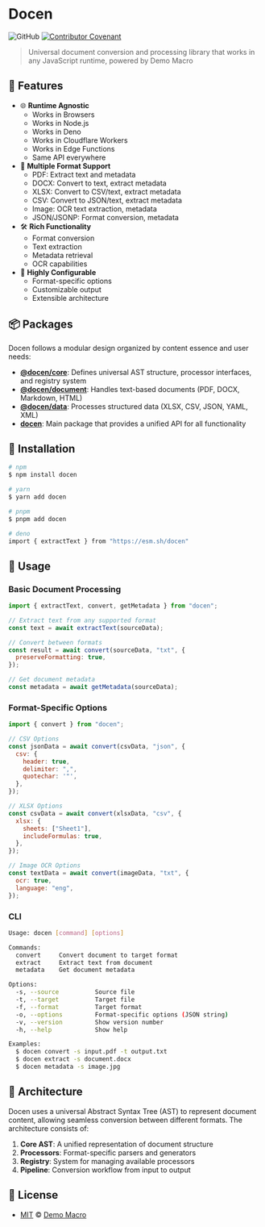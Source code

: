 # Docen

![GitHub](https://img.shields.io/github/license/docenjs/docen)
[![Contributor Covenant](https://img.shields.io/badge/Contributor%20Covenant-2.1-4baaaa.svg)](https://www.contributor-covenant.org/version/2/1/code_of_conduct/)

> Universal document conversion and processing library that works in any JavaScript runtime, powered by Demo Macro

## 🌟 Features

- 🌐 **Runtime Agnostic**
  - Works in Browsers
  - Works in Node.js
  - Works in Deno
  - Works in Cloudflare Workers
  - Works in Edge Functions
  - Same API everywhere
- 📄 **Multiple Format Support**
  - PDF: Extract text and metadata
  - DOCX: Convert to text, extract metadata
  - XLSX: Convert to CSV/text, extract metadata
  - CSV: Convert to JSON/text, extract metadata
  - Image: OCR text extraction, metadata
  - JSON/JSONP: Format conversion, metadata
- 🛠️ **Rich Functionality**
  - Format conversion
  - Text extraction
  - Metadata retrieval
  - OCR capabilities
- 🔧 **Highly Configurable**
  - Format-specific options
  - Customizable output
  - Extensible architecture

## 📦 Packages

Docen follows a modular design organized by content essence and user needs:

- **[@docen/core](./packages/core)**: Defines universal AST structure, processor interfaces, and registry system
- **[@docen/document](./packages/document)**: Handles text-based documents (PDF, DOCX, Markdown, HTML)
- **[@docen/data](./packages/data)**: Processes structured data (XLSX, CSV, JSON, YAML, XML)
- **[docen](./packages/docen)**: Main package that provides a unified API for all functionality

## 🚀 Installation

```bash
# npm
$ npm install docen

# yarn
$ yarn add docen

# pnpm
$ pnpm add docen

# deno
import { extractText } from "https://esm.sh/docen"
```

## 📝 Usage

### Basic Document Processing

```js
import { extractText, convert, getMetadata } from "docen";

// Extract text from any supported format
const text = await extractText(sourceData);

// Convert between formats
const result = await convert(sourceData, "txt", {
  preserveFormatting: true,
});

// Get document metadata
const metadata = await getMetadata(sourceData);
```

### Format-Specific Options

```js
import { convert } from "docen";

// CSV Options
const jsonData = await convert(csvData, "json", {
  csv: {
    header: true,
    delimiter: ",",
    quotechar: '"',
  },
});

// XLSX Options
const csvData = await convert(xlsxData, "csv", {
  xlsx: {
    sheets: ["Sheet1"],
    includeFormulas: true,
  },
});

// Image OCR Options
const textData = await convert(imageData, "txt", {
  ocr: true,
  language: "eng",
});
```

### CLI

```bash
Usage: docen [command] [options]

Commands:
  convert     Convert document to target format
  extract     Extract text from document
  metadata    Get document metadata

Options:
  -s, --source          Source file
  -t, --target          Target file
  -f, --format          Target format
  -o, --options         Format-specific options (JSON string)
  -v, --version         Show version number
  -h, --help            Show help

Examples:
  $ docen convert -s input.pdf -t output.txt
  $ docen extract -s document.docx
  $ docen metadata -s image.jpg
```

## 🧩 Architecture

Docen uses a universal Abstract Syntax Tree (AST) to represent document content, allowing seamless conversion between different formats. The architecture consists of:

1. **Core AST**: A unified representation of document structure
2. **Processors**: Format-specific parsers and generators
3. **Registry**: System for managing available processors
4. **Pipeline**: Conversion workflow from input to output

## 📄 License

- [MIT](LICENSE) &copy; [Demo Macro](https://imst.xyz/)
